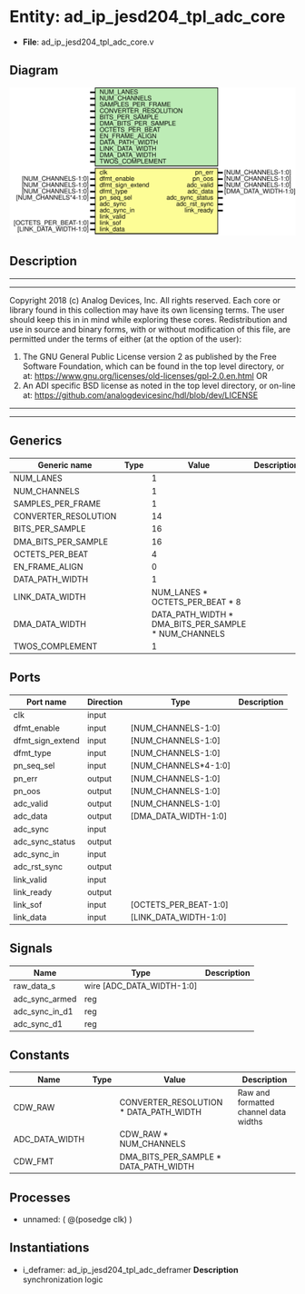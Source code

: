 # Entity: ad_ip_jesd204_tpl_adc_core

- **File**: ad_ip_jesd204_tpl_adc_core.v
## Diagram

![Diagram](ad_ip_jesd204_tpl_adc_core.svg "Diagram")
## Description

***************************************************************************
 ***************************************************************************
 Copyright 2018 (c) Analog Devices, Inc. All rights reserved.
 Each core or library found in this collection may have its own licensing terms.
 The user should keep this in in mind while exploring these cores.
 Redistribution and use in source and binary forms,
 with or without modification of this file, are permitted under the terms of either
  (at the option of the user):
   1. The GNU General Public License version 2 as published by the
      Free Software Foundation, which can be found in the top level directory, or at:
 https://www.gnu.org/licenses/old-licenses/gpl-2.0.en.html
 OR
   2.  An ADI specific BSD license as noted in the top level directory, or on-line at:
 https://github.com/analogdevicesinc/hdl/blob/dev/LICENSE
 ***************************************************************************
 ***************************************************************************
 
## Generics

| Generic name         | Type | Value                                                | Description |
| -------------------- | ---- | ---------------------------------------------------- | ----------- |
| NUM_LANES            |      | 1                                                    |             |
| NUM_CHANNELS         |      | 1                                                    |             |
| SAMPLES_PER_FRAME    |      | 1                                                    |             |
| CONVERTER_RESOLUTION |      | 14                                                   |             |
| BITS_PER_SAMPLE      |      | 16                                                   |             |
| DMA_BITS_PER_SAMPLE  |      | 16                                                   |             |
| OCTETS_PER_BEAT      |      | 4                                                    |             |
| EN_FRAME_ALIGN       |      | 0                                                    |             |
| DATA_PATH_WIDTH      |      | 1                                                    |             |
| LINK_DATA_WIDTH      |      | NUM_LANES * OCTETS_PER_BEAT * 8                      |             |
| DMA_DATA_WIDTH       |      | DATA_PATH_WIDTH * DMA_BITS_PER_SAMPLE * NUM_CHANNELS |             |
| TWOS_COMPLEMENT      |      | 1                                                    |             |
## Ports

| Port name        | Direction | Type                  | Description |
| ---------------- | --------- | --------------------- | ----------- |
| clk              | input     |                       |             |
| dfmt_enable      | input     | [NUM_CHANNELS-1:0]    |             |
| dfmt_sign_extend | input     | [NUM_CHANNELS-1:0]    |             |
| dfmt_type        | input     | [NUM_CHANNELS-1:0]    |             |
| pn_seq_sel       | input     | [NUM_CHANNELS*4-1:0]  |             |
| pn_err           | output    | [NUM_CHANNELS-1:0]    |             |
| pn_oos           | output    | [NUM_CHANNELS-1:0]    |             |
| adc_valid        | output    | [NUM_CHANNELS-1:0]    |             |
| adc_data         | output    | [DMA_DATA_WIDTH-1:0]  |             |
| adc_sync         | input     |                       |             |
| adc_sync_status  | output    |                       |             |
| adc_sync_in      | input     |                       |             |
| adc_rst_sync     | output    |                       |             |
| link_valid       | input     |                       |             |
| link_ready       | output    |                       |             |
| link_sof         | input     | [OCTETS_PER_BEAT-1:0] |             |
| link_data        | input     | [LINK_DATA_WIDTH-1:0] |             |
## Signals

| Name           | Type                      | Description |
| -------------- | ------------------------- | ----------- |
| raw_data_s     | wire [ADC_DATA_WIDTH-1:0] |             |
| adc_sync_armed | reg                       |             |
| adc_sync_in_d1 | reg                       |             |
| adc_sync_d1    | reg                       |             |
## Constants

| Name           | Type | Value                                  | Description                            |
| -------------- | ---- | -------------------------------------- | -------------------------------------- |
| CDW_RAW        |      | CONVERTER_RESOLUTION * DATA_PATH_WIDTH | Raw and formatted channel data widths  |
| ADC_DATA_WIDTH |      | CDW_RAW * NUM_CHANNELS                 |                                        |
| CDW_FMT        |      | DMA_BITS_PER_SAMPLE * DATA_PATH_WIDTH  |                                        |
## Processes
- unnamed: ( @(posedge clk) )
## Instantiations

- i_deframer: ad_ip_jesd204_tpl_adc_deframer
**Description**
synchronization logic

